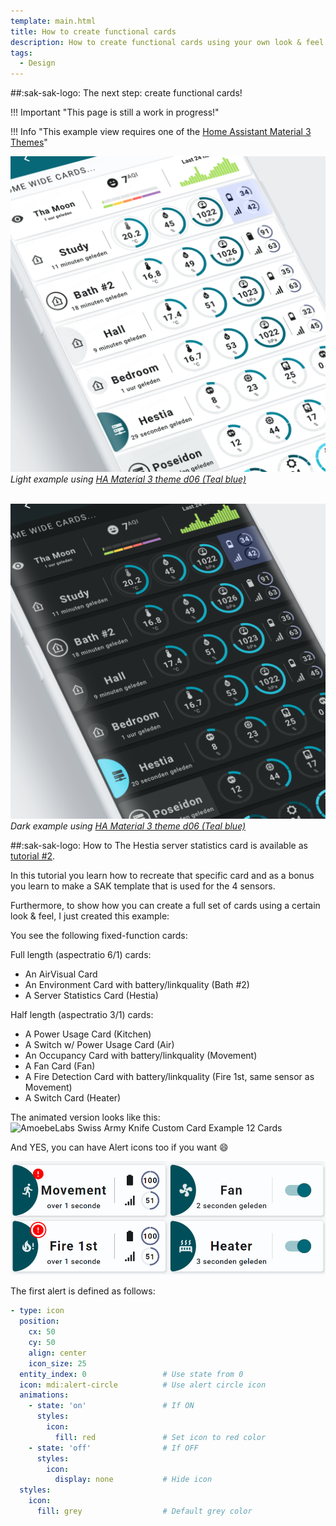 ```yaml
---
template: main.html
title: How to create functional cards
description: How to create functional cards using your own look & feel is not very difficult. One example based on example 12 is shown here...
tags:
  - Design
---
```

<!-- GT/GL -->

##:sak-sak-logo: The next step: create functional cards!

!!! Important "This page is still a work in progress!"


!!! Info "This example view requires one of the [Home Assistant Material 3 Themes][ham3-url]"

![AmoebeLabs Swiss Army Knife Custom Card Example 12 Light - Wide cards]
_Light example using [HA Material 3 theme d06 (Teal blue)][ham3-d06-url]_

<br>![AmoebeLabs Swiss Army Knife Custom Card Example 12 Dark - Wide cards]
_Dark example using [HA Material 3 theme d06 (Teal blue)][ham3-d06-url]_


##:sak-sak-logo: How to
The Hestia server statistics card is available as [tutorial \#2][Swiss Army Knife Tutorial 02].

In this tutorial you learn how to recreate that specific card and as a bonus you learn to make a SAK template that is used for the 4 sensors.

Furthermore, to show how you can create a full set of cards using a certain look & feel, I just created this example:

You see the following fixed-function cards:

Full length (aspectratio 6/1) cards:

- An AirVisual Card
- An Environment Card with battery/linkquality (Bath \#2)
- A Server Statistics Card (Hestia)

Half length (aspectratio 3/1) cards:

- A Power Usage Card (Kitchen)
- A Switch w/ Power Usage Card (Air)
- An Occupancy Card with battery/linkquality (Movement)
- A Fan Card (Fan)
- A Fire Detection Card with battery/linkquality (Fire 1st, same sensor as Movement)
- A Switch Card (Heater)

The animated version looks like this:
![AmoebeLabs Swiss Army Knife Custom Card Example 12 Cards]


And YES, you can have Alert icons too if you want :smile:

![AmoebeLabs Swiss Army Knife Example 12 Alert Icons]

The first alert is defined as follows:
```yaml linenums="1"
- type: icon
  position:
    cx: 50
    cy: 50
    align: center
    icon_size: 25
  entity_index: 0                 # Use state from 0
  icon: mdi:alert-circle          # Use alert circle icon
  animations:
    - state: 'on'                 # If ON
      styles:
        icon:
          fill: red               # Set icon to red color
    - state: 'off'                # If OFF
      styles:
        icon:
          display: none           # Hide icon
  styles:
    icon:
      fill: grey                  # Default grey color
```

<!-- Image references -->

[AmoebeLabs Swiss Army Knife Custom Card Example 12]: ../assets/screenshots/sak-example-12.png
[AmoebeLabs Swiss Army Knife Custom Card Example 12 Light - Wide cards]: ../assets/screenshots/sak-example-12-m3-d06-light.png "Swiss Army Knife Example 12 - Wide cards, light theme"
[AmoebeLabs Swiss Army Knife Custom Card Example 12 Dark - Wide cards]: ../assets/screenshots/sak-example-12-m3-d06-dark.png "Swiss Army Knife Example 12 - Wide cards, dark theme"
[AmoebeLabs Swiss Army Knife Custom Card Example 12 Cards]: ../assets/screenshots/swiss-army-knife-example-12c-800x800.gif

[AmoebeLabs Swiss Army Knife Example 12 Alert Icons]: ../assets/screenshots/swiss-army-knife-example-12-alert-icons.png

<!--- Internal References... --->
[Swiss Army Knife Tutorial 02]: ../tutorials/10-step-tutorial-02-intro.md

<!--- External References... --->

[ham3-d06-url]: https://material3-themes-manual.amoebelabs.com/examples/material3-example-theme-d06-tealblue/
[ham3-url]: https://material3-themes-manual.amoebelabs.com/
[ham3-c12-url]: https://material3-themes-manual.amoebelabs.com/examples/material3-example-theme-c12-magenta/
